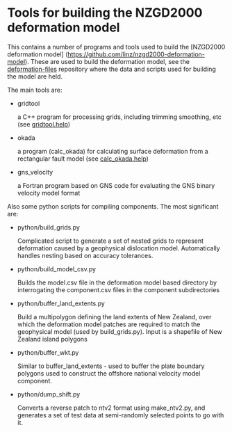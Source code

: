Tools for building the NZGD2000 deformation model
=================================================

This contains a number of programs and tools used to build the 
[NZGD2000 deformation model] (https://github.com/linz/nzgd2000-deformation-model).  These are used to build the deformation model, see
the [deformation-files](https://github.com/linz/deformation-files) repository
where the data and scripts used for building the model are held.

The main tools are:

* gridtool

  a C++ program for processing grids, including trimming
  smoothing, etc (see [gridtool.help](https://github.com/linz/deformation-tools/blob/master/gridtool/gridtool.help))

* okada

  a program (calc_okada) for calculating surface deformation from a rectangular
  fault model (see [calc_okada.help](https://github.com/linz/deformation-tools/blob/master/okada/calc_okada.help))

* gns_velocity

  a Fortran program based on GNS code for evaluating the GNS binary velocity model format

Also some python scripts for compiling components.  The most significant are:

* python/build_grids.py

  Complicated script to generate a set of nested grids to represent deformation caused by
  a geophysical dislocation model.  Automatically handles nesting based on accuracy tolerances.

* python/build_model_csv.py

  Builds the model.csv file in the deformation model based directory by interrogating the component.csv
  files in the component subdirectories

* python/buffer_land_extents.py

  Build a multipolygon defining the land extents of New Zealand, over which the deformation
  model patches are required to match the geophysical model (used by build_grids.py).  Input is 
  a shapefile of New Zealand island polygons

* python/buffer_wkt.py

  Similar to buffer_land_extents - used to buffer the plate boundary polygons used to construct the
  offshore national velocity model component.

* python/dump_shift.py

  Converts a reverse patch to ntv2 format using make_ntv2.py, and generates a set of test data
  at semi-randomly selected points to go with it.

